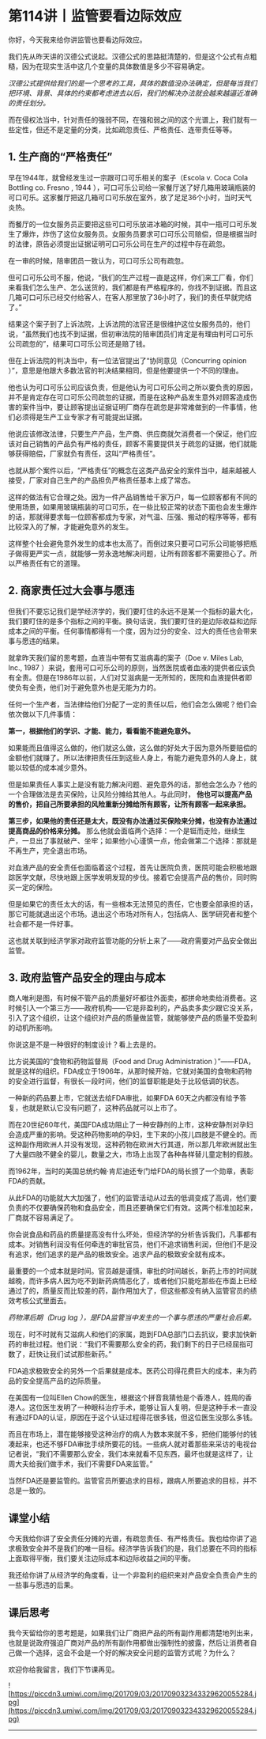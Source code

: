 # 第114讲丨监管要看边际效应

你好，今天我来给你讲监管也要看边际效应。

我们先从昨天讲的汉德公式说起。汉德公式的思路挺清楚的，但是这个公式有点粗糙，因为在现实生活中这几个变量的具体数值是多少不容易确定。

 *汉德公式提供给我们的是一个思考的工具，具体的数值没办法确定，但是每当我们把环境、背景、具体的约束都考虑进去以后，我们的解决办法就会越来越逼近准确的责任划分。*

而在侵权法当中，针对责任的强弱不同，在强和弱之间的这个光谱上，我们就有一些定性，但还不是定量的分类，比如疏忽责任、严格责任、连带责任等等。

## 1. 生产商的“严格责任”

早在1944年，就曾经发生过一宗跟可口可乐相关的案子（Escola v. Coca Cola Bottling co. Fresno , 1944 ），可口可乐公司给一家餐厅送了好几箱用玻璃瓶装的可口可乐。这家餐厅把这几箱可口可乐放在室外，放了足足36个小时，当时天气炎热。

而餐厅的一位女服务员正要把这些可口可乐放进冰箱的时候，其中一瓶可口可乐发生了爆炸，炸伤了这位女服务员。女服务员要求可口可乐公司赔偿，但是根据当时的法律，原告必须提出证据证明可口可乐公司在生产的过程中存在疏忽。

在一审的时候，陪审团员一致认为，可口可乐公司有疏忽。

但可口可乐公司不服，他说，“我们的生产过程一直是这样，你们来工厂看，你们来看我们怎么生产、怎么送货的，我们都是有严格程序的，你找不到证据。而且这几箱可口可乐已经交付给客人，在客人那里放了36小时了，我们的责任早就完结了。”

结果这个案子到了上诉法院，上诉法院的法官还是很维护这位女服务员的，他们说，“虽然我们也找不到证据，但初审法院的陪审团员们肯定是有理由判可口可乐公司疏忽的”，结果可口可乐公司还是赔了钱。

但在上诉法院的判决当中，有一位法官提出了“协同意见（Concurring opinion ）”，意思是他跟大多数法官的判决结果相同，但是他要提供一个不同的理由。

他也认为可口可乐公司应该负责，但是他认为可口可乐公司之所以要负责的原因，并不是肯定存在可口可乐公司疏忽的证据，而是在这种产品发生意外对顾客造成伤害的案件当中，要让顾客提出证据证明厂商存在疏忽是非常难做到的一件事情，他们必须得是生产工业专家才有可能提出证据。

他说应该修改法律，只要生产产品，生产商、供应商就欠消费者一个保证，他们应该对自己销售的产品负有严格的责任，顾客不需要提供关于疏忽的证据，他们就能够获得赔偿，厂家就负有责任，这叫“严格责任”。

也就从那个案件以后，“严格责任”的概念在这类产品安全的案件当中，越来越被人接受，厂家对自己生产的产品担负严格责任基本上成了常态。

这样的做法有它合理之处。因为一件产品销售给千家万户，每一位顾客都有不同的使用场景，如果用玻璃瓶装的可口可乐，在一些比较正常的状态下面也会发生爆炸的话，那就得要求每一位顾客都成为专家，对气温、压强、搬动的程序等等，都有比较深入的了解，才能避免意外的发生。

这样整个社会避免意外发生的成本也太高了。而倒过来只要可口可乐公司能够把瓶子做得更严实一点，就能够一劳永逸地解决问题，让所有顾客都不需要担心了。所以严格责任有它的道理。

## 2. 商家责任过大会事与愿违

但我们不要忘记我们是学经济学的，我们要盯住的永远不是某一个指标的最大化，我们要盯住的是多个指标之间的平衡。换句话说，我们要盯住的是边际收益和边际成本之间的平衡。任何事情都得有一个度，因为过分的安全、过大的责任也会带来事与愿违的结果。

就拿昨天我们留的思考题，血液当中带有艾滋病毒的案子（Doe v. Miles Lab, Inc., 1987 ）来说，套用可口可乐公司的原则，当然医院或者血液的提供者应该负有全责。但是在1986年以前，人们对艾滋病是一无所知的，医院和血液提供者即使负有全责，他们对于避免意外也是无能为力的。

任何一个生产者，当法律给他们分配了一定的责任以后，他们会怎么做呢？他们会依次做以下几件事情：

 **第一，根据他们的学识、才能、能力，看看能不能避免意外。**

如果能而且值得这么做的，他们就这么做，这么做的好处大于因为意外所要赔偿的金额他们就赚了。所以法律把责任压到这些人身上，有能力避免意外的人身上，就能以较低的成本减少意外。

但是如果责任人事实上是没有能力解决问题、避免意外的话，那他会怎么办？他的一个合理做法是去买保险，让风险分摊给其他人。与此同时， **他也可以提高产品的售价，把自己所要承担的风险重新分摊给所有顾客，让所有顾客一起来承担。**

 **第三步，如果他的责任还是太大，既没有办法通过买保险来分摊，也没有办法通过提高商品的价格来分摊。** 那么他就会面临两个选择：一个是铤而走险，继续生产，一旦出了事就破产、坐牢；如果他小心谨慎一点，他会做第二个选择：那就是不再生产，完全退出市场。

对血液产品的安全责任也面临着这个过程，首先让医院负责，医院可能会积极地跟踪医学文献，尽快地跟上医学发明发现的步伐。接着它会提高产品的售价，同时购买一定的保险。

但是如果它的责任太大的话，有一些根本无法预见的责任，它也要全部承担的话，那它可能就退出这个市场。退出这个市场对所有人，包括病人、医学研究者和整个社会都不是一件好事。

这也就关联到经济学家对政府监管功能的分析上来了——政府需要对产品安全做出监管。

## 3. 政府监管产品安全的理由与成本

商人唯利是图，有时候不管产品的质量好坏都往外面卖，都拼命地卖给消费者。这时候引入一个第三方——政府机构——它是非盈利的，产品卖多卖少跟它没关系，引入了这个组织，让这个组织对产品的质量做监管，就能够使产品的质量不受盈利的动机所影响。

你说这是不是一种很好的制度设计？看上去是的。

比方说美国的“食物和药物监督局（Food and Drug Administration ）”——FDA，就是这样的组织。FDA成立于1906年，从那时候开始，它就对美国的食物和药物的安全进行监督，有很长一段时间，他们的监督职能是处于比较低调的状态。

一种新的药品要上市，它就送去给FDA审批，如果FDA 60天之内都没有给予答复，也就是默认它没有问题了，这种药品就可以上市了。

而在20世纪60年代，美国FDA成功阻止了一种安静剂的上市，这种安静剂对孕妇会造成严重的影响。受这种药物影响的孕妇，生下来的小孩儿四肢是不健全的。而这种副作用欧洲人并没有发现，这种药物在欧洲大行其道，所以那几年欧洲就出生了大量四肢不健全的婴儿，数量之大，市场上出现了各种各样替儿童定制的假肢。

而1962年，当时的美国总统约翰·肯尼迪还专门给FDA的局长颁了一个勋章，表彰FDA的贡献。

从此FDA的功能就大大加强了，他们的监管活动从过去的低调变成了高调，他们要负责的不仅要确保药物和食品安全，而且还要确保它们有效。这两个标准加起来，厂商就不容易满足了。

你会说食品和药品的质量提高没有什么坏处，但经济学的分析告诉我们，凡事都有成本。对销售利润没有任何牵连的审批官员，他们不追求销售利润，但他们不是没有追求，他们追求的是产品的极致安全。追求产品的极致安全就有成本。

最重要的一个成本就是时间。官员越是谨慎，审批的时间越长，新药上市的时间就越晚，而许多病人因为吃不到新药病情恶化了，或者他们只能吃那些在市面上已经通过了的，质量反而比较差的药，副作用加大了，但这些都没有纳入监管官员的绩效考核公式里面去。

 *药物滞后期（Drug lag ），是FDA监管当中发生的一个事与愿违的严重社会后果。*

现在，时不时就有艾滋病人和他们的家属，跑到FDA总部门口去抗议，要求加快新药的审批过程。他们说：“我们不需要那么安全的药，我们剩下的日子已经屈指可数了，赶快让我们试试那些新药。”

FDA追求极致安全的另外一个后果就是成本。医药公司得花费巨大的成本，来为药品的安全提高产品的边际质量。

在美国有一位叫Ellen Chow的医生，根据这个拼音我猜他是个香港人，姓周的香港人。这位医生发明了一种眼科治疗手术，能够让盲人复明，但是这种手术一直没有通过FDA的认证，原因在于这个认证过程得花很多钱，但这位医生没那么多钱。

而且在市场上，潜在能够接受这种治疗的病人为数本来就不多，把他们能够付的钱凑起来，也还不够FDA审批手续所要花的钱。一些病人就对着那些来采访的电视台记者说，“我们不需要那么安全，我们本来就看不见东西，最坏也就是这样了，让周大夫给我们做手术，我们不需要FDA来监管。”

当然FDA还是要监管的。监管官员所要追求的目标，跟病人所要追求的目标，并不总是一致的。

## 课堂小结

今天我给你讲了安全责任分摊的光谱，有疏忽责任、有严格责任。我也给你讲了追求极致安全并不是我们的唯一目标。经济学告诉我们的是，我们总要在不同的指标上面取得平衡，我们要关注边际成本和边际收益之间的平衡。

我还给你讲了从经济学的角度看，让一个非盈利的组织来对产品安全负责会产生的一些事与愿违的后果。

## 课后思考

我今天留给你的思考题是，如果我们让厂商把产品的所有副作用都清楚地列出来，也就是说政府强迫厂商对产品的所有副作用都做出强制性的披露，然后让消费者自己做一个选择，这会不会是一个好的解决安全问题的监管方式呢？为什么？

欢迎你给我留言，我们下节课再见。

![https://piccdn3.umiwi.com/img/201709/03/201709032343329620055284.jpg](https://piccdn3.umiwi.com/img/201709/03/201709032343329620055284.jpg)

---
